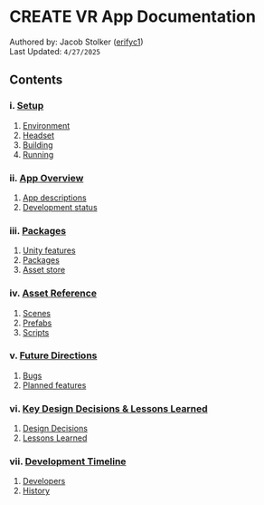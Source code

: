 # CREATE VR App Documentation

Authored by: Jacob Stolker ([erifyc1](https://github.com/erifyc1))  
Last Updated: `4/27/2025`

## Contents

### **i.** [**Setup**](docs/setup.md)

1. [Environment](docs/setup.md#environment-setup)
2. [Headset](docs/setup.md#headset-setup)
3. [Building](docs/setup.md#building-the-app)
4. [Running](docs/setup.md#running-the-app)

### **ii.** [**App Overview**](docs/app-overview.md)

1. [App descriptions](docs/app-overview.md#board-games)
2. [Development status](docs/app-overview.md#board-games)

### **iii.** [**Packages**](docs/packages.md)

1. [Unity features](docs/packages.md#features)
2. [Packages](docs/packages.md#packages-1)
3. [Asset store](docs/packages.md#asset-store)

### **iv.** [**Asset Reference**](docs/asset-reference.md)

1. [Scenes](docs/asset-reference.md#scenes)
2. [Prefabs](docs/asset-reference.md#prefabs)
3. [Scripts](docs/asset-reference.md#scripts)

### **v.** [**Future Directions**](docs/future-directions.md)

1. [Bugs](docs/future-directions.md#bugs)
2. [Planned features](docs/future-directions.md#future-features)

### **vi.** [**Key Design Decisions & Lessons Learned**](docs/key-design-decisions.md)

1. [Design Decisions](docs/key-design-decisions.md#design-decisions)
2. [Lessons Learned](docs/key-design-decisions.md#lessons-learned)

### **vii.** [**Development Timeline**](docs/development-timeline.md)

1. [Developers](docs/development-timeline.md#developers)
2. [History](docs/development-timeline.md#history)
